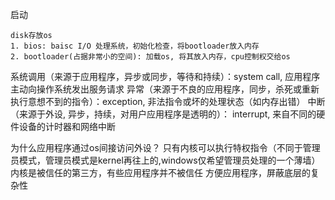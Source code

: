 启动

    disk存放os
    1. bios: baisc I/O 处理系统，初始化检查，将bootloader放入内存
    2. bootloader(占据非常小的空间): 加载os, 将其放入内存，cpu控制权交给os


系统调用（来源于应用程序，异步或同步，等待和持续）：system call, 应用程序主动向操作系统发出服务请求
异常（来源于不良的应用程序，同步，杀死或重新执行意想不到的指令）：exception, 非法指令或坏的处理状态（如内存出错）
中断（来源于外设, 异步，持续，对用户应用程序是透明的）： interrupt, 来自不同的硬件设备的计时器和网络中断

为什么应用程序通过os间接访问外设？
    只有内核可以执行特权指令（不同于管理员模式，管理员模式是kernel再往上的,windows仅希望管理员处理的一个薄墙）
    内核是被信任的第三方，有些应用程序并不被信任
    方便应用程序，屏蔽底层的复杂性



